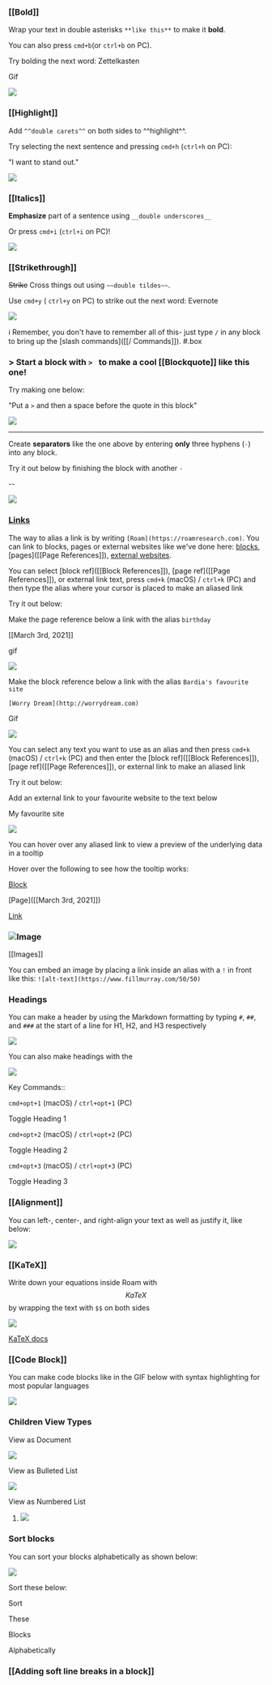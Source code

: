 ### [[Bold]]

Wrap your text in double asterisks `**like this**` to make it **bold**.

You can also press `cmd+b`(or `ctrl+b` on PC).

Try bolding the next word: Zettelkasten

Gif

![](https://firebasestorage.googleapis.com/v0/b/firescript-577a2.appspot.com/o/imgs%2Fapp%2Fhelp-documentation%2FblemH0R1CF.gif?alt=media&token=40b1aef8-c710-4ce4-8224-4983fa8532f9)

### [[Highlight]]

Add `^^double carets^^` on both sides to ^^highlight^^.

Try selecting the next sentence and pressing `cmd+h` (`ctrl+h` on PC):

"I want to stand out."

![](https://firebasestorage.googleapis.com/v0/b/firescript-577a2.appspot.com/o/imgs%2Fapp%2Fhelp-documentation%2F5pn17Ka0F5.gif?alt=media&token=be484745-49fd-4263-8aa8-825ba4f715d3)

### [[Italics]]

__Emphasize__ part of a sentence using `__double underscores__` 

Or press `cmd+i` (`ctrl+i` on PC)!

![](https://firebasestorage.googleapis.com/v0/b/firescript-577a2.appspot.com/o/imgs%2Fapp%2Fhelp-documentation%2F0Pp6XGr_7T.gif?alt=media&token=273e6271-212b-4517-ab45-8cb88f6614a9)

### [[Strikethrough]]

~~Strike~~ Cross things out using `~~double tildes~~`.

Use `cmd+y` ( `ctrl+y` on PC) to strike out the next word: Evernote

![](https://firebasestorage.googleapis.com/v0/b/firescript-577a2.appspot.com/o/imgs%2Fapp%2Fhelp-documentation%2FlGhHJyz0-r.gif?alt=media&token=6c1bfdf0-8515-4390-8f7d-73abb19952a7)

ℹ️ Remember, you don't have to remember all of this- just type `/` in any block to bring up the [slash commands]([[/ Commands]]). #.box

### > Start a block with `> ` to make a cool [[Blockquote]] like this one!

Try making one below:

"Put a `>` and then a space before the quote in this block"

![](https://firebasestorage.googleapis.com/v0/b/firescript-577a2.appspot.com/o/imgs%2Fapp%2Fhelp-documentation%2FT66BKSpl44.gif?alt=media&token=8eebc47a-6a6a-4760-b29f-46635024f8a3)

---

Create **separators** like the one above by entering **only** three hyphens (`-`) into any block.

Try it out below by finishing the block with another `-`

--

![](https://firebasestorage.googleapis.com/v0/b/firescript-577a2.appspot.com/o/imgs%2Fapp%2Fhelp-documentation%2FAVBL4ROBrH.gif?alt=media&token=f103d860-43a8-461d-b990-0a716d632336)

### [Links](((_ewV1sk1N)))

The way to alias a link is by writing `[Roam](https://roamresearch.com)`. You can link to blocks, pages or external websites like we've done here: [blocks](((M5invB9KO))), [pages]([[Page References]]), [external websites](http://roamresearch.com).

You can select [block ref]([[Block References]]), [page ref]([[Page References]]), or external link text, press `cmd+k` (macOS) / `ctrl+k` (PC) and then type the alias where your cursor is placed to make an aliased link

Try it out below:

Make the page reference below a link with the alias `birthday`

[[March 3rd, 2021]]

gif

![](https://firebasestorage.googleapis.com/v0/b/firescript-577a2.appspot.com/o/imgs%2Fapp%2Fhelp-documentation%2FqUPh6Y7f1T.gif?alt=media&token=6f1adac0-d512-44e8-b7b3-99b7d4469cef)

Make the block reference below a link with the alias `Bardia's favourite site`

`[Worry Dream](http://worrydream.com)`

Gif

![](https://firebasestorage.googleapis.com/v0/b/firescript-577a2.appspot.com/o/imgs%2Fapp%2Fhelp-documentation%2Fvw3KuvZXXo.gif?alt=media&token=f1cadf64-ee14-41aa-831a-870c3ce60be5)



You can select any text you want to use as an alias and then press `cmd+k` (macOS) / `ctrl+k` (PC) and then enter the [block ref]([[Block References]]), [page ref]([[Page References]]), or external link to make an aliased link

Try it out below:

Add an external link to your favourite website to the text below

My favourite site

![](https://firebasestorage.googleapis.com/v0/b/firescript-577a2.appspot.com/o/imgs%2Fapp%2Fhelp-documentation%2FeWeH-OEKYJ.gif?alt=media&token=19edc36a-6446-4eaf-b4c9-1db069a6b35d)

You can hover over any aliased link to view a preview of the underlying data in a tooltip

Hover over the following to see how the tooltip works:

[Block](((pMbh5HGCG)))

[Page]([[March 3rd, 2021]])

[Link](https://maggieappleton.com)

### ![Image](https://www.fillmurray.com/75/75)

[[Images]]

You can embed an image by placing a link inside an alias with a `!` in front like this:
`![alt-text](https://www.fillmurray.com/50/50)`

### Headings

You can make a header by using the Markdown formatting by typing `#`, `##`, and `###` at the start of a line for H1, H2, and H3 respectively

![](https://firebasestorage.googleapis.com/v0/b/firescript-577a2.appspot.com/o/imgs%2Fapp%2Fhelp-documentation%2FCzCS7AMEXp.gif?alt=media&token=e2888dab-0ed6-4625-9e83-c432df314846)

You can also make headings with the 

![](https://firebasestorage.googleapis.com/v0/b/firescript-577a2.appspot.com/o/imgs%2Fapp%2Fhelp-documentation%2F0O9MDlWQAX.gif?alt=media&token=029598e0-3d9d-462f-b37c-a7af7d0614d4)

Key Commands::

`cmd+opt+1` (macOS) / `ctrl+opt+1` (PC)

Toggle Heading 1

`cmd+opt+2` (macOS) / `ctrl+opt+2` (PC)

Toggle Heading 2

`cmd+opt+3` (macOS) / `ctrl+opt+3` (PC)

Toggle Heading 3

### [[Alignment]]

You can left-, center-, and right-align your text as well as justify it, like below:

![](https://firebasestorage.googleapis.com/v0/b/firescript-577a2.appspot.com/o/imgs%2Fapp%2Fhelp-documentation%2F4bA2Dl8Y1I.gif?alt=media&token=ca0398c9-1ea8-46d5-af73-684e5f8ee0b2)

### [[KaTeX]] 

Write down your equations inside Roam with $$KaTeX$$ by wrapping the text with `$$` on both sides

![](https://firebasestorage.googleapis.com/v0/b/firescript-577a2.appspot.com/o/imgs%2Fapp%2Fhelp-documentation%2F--4QGUhNEL.gif?alt=media&token=daae2b14-d064-46ef-b265-994323813f55)

[KaTeX docs](https://katex.org/)

### [[Code Block]]

You can make code blocks like in the GIF below with syntax highlighting for most popular languages

![](https://firebasestorage.googleapis.com/v0/b/firescript-577a2.appspot.com/o/imgs%2Fapp%2Fhelp-documentation%2F2_7NNEPN4h.gif?alt=media&token=0ac7f372-49f6-4316-b99c-598b906817c4)

### Children View Types

View as Document

![](https://firebasestorage.googleapis.com/v0/b/firescript-577a2.appspot.com/o/imgs%2Fapp%2Fhelp-documentation%2F_lZ2LwEBLC.gif?alt=media&token=141f2b67-1ddd-49df-88d6-81902365d91c)

View as Bulleted List

![](https://firebasestorage.googleapis.com/v0/b/firescript-577a2.appspot.com/o/imgs%2Fapp%2Fhelp-documentation%2FDIsidRZlD3.gif?alt=media&token=2da76610-b355-44e8-abfa-e02c57483d13)

View as Numbered List

1. ![](https://firebasestorage.googleapis.com/v0/b/firescript-577a2.appspot.com/o/imgs%2Fapp%2Fhelp-documentation%2FGXRYK9j3uM.gif?alt=media&token=14834cca-00f9-47a0-b31a-42b8abd23575)

### Sort blocks

You can sort your blocks alphabetically as shown below:

![](https://firebasestorage.googleapis.com/v0/b/firescript-577a2.appspot.com/o/imgs%2Fapp%2Fhelp-documentation%2FHdhv9HCiht.gif?alt=media&token=1a3933ca-b79b-4ab3-baee-b084ef0014cc)

Sort these below:

Sort

These

Blocks

Alphabetically

### [[Adding soft line breaks in a block]]

